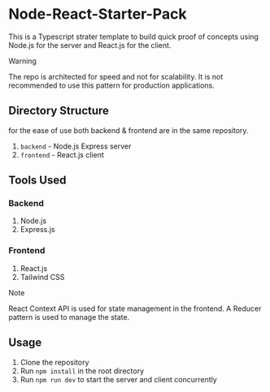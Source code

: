 # Node-React-Starter-Pack
This is a Typescript strater template to build quick proof of concepts using Node.js for the server and React.js for the client.

>[!WARNING]
>The repo is architected for speed and not for scalability. It is not recommended to use this pattern for production applications.

## Directory Structure
for the ease of use both backend & frontend are in the same repository. 
1. `backend` - Node.js Express server
2. `frontend` - React.js client


## Tools Used
### Backend
1. Node.js
2. Express.js

### Frontend
1. React.js
2. Tailwind CSS

>[!NOTE]
> React Context API is used for state management in the frontend. A Reducer pattern is used to manage the state.

## Usage
1. Clone the repository
2. Run `npm install` in the root directory
3. Run `npm run dev` to start the server and client concurrently
